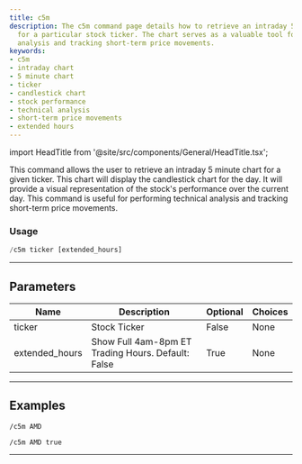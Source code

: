 ```yaml
---
title: c5m
description: The c5m command page details how to retrieve an intraday 5 minute chart
  for a particular stock ticker. The chart serves as a valuable tool for technical
  analysis and tracking short-term price movements.
keywords:
- c5m
- intraday chart
- 5 minute chart
- ticker
- candlestick chart
- stock performance
- technical analysis
- short-term price movements
- extended hours
---
```


import HeadTitle from '@site/src/components/General/HeadTitle.tsx';

<HeadTitle title="c5m - Charts - Telegram - Reference | OpenBB Bot Docs" />

This command allows the user to retrieve an intraday 5 minute chart for a given ticker. This chart will display the candlestick chart for the day. It will provide a visual representation of the stock's performance over the current day. This command is useful for performing technical analysis and tracking short-term price movements.

### Usage

```python wordwrap
/c5m ticker [extended_hours]
```

---

## Parameters

| Name | Description | Optional | Choices |
| ---- | ----------- | -------- | ------- |
| ticker | Stock Ticker | False | None |
| extended_hours | Show Full 4am-8pm ET Trading Hours. Default: False | True | None |


---

## Examples

```
/c5m AMD
```

```
/c5m AMD true
```

---
